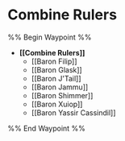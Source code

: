 # Combine Rulers
%% Begin Waypoint %%
- **[[Combine Rulers]]**
	- [[Baron Filip]]
	- [[Baron Glask]]
	- [[Baron J'Tail]]
	- [[Baron Jammu]]
	- [[Baron Shimmer]]
	- [[Baron Xuiop]]
	- [[Baron Yassir Cassindil]]

%% End Waypoint %%
